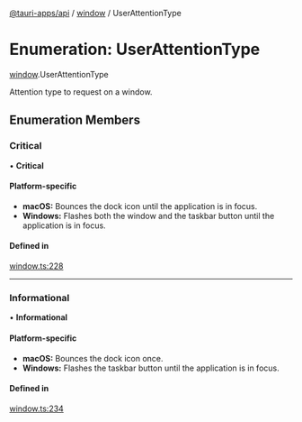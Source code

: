 [@tauri-apps/api](../README.md) / [window](../modules/window.md) / UserAttentionType

# Enumeration: UserAttentionType

[window](../modules/window.md).UserAttentionType

Attention type to request on a window.

## Enumeration Members

### Critical

• **Critical**

#### Platform-specific
 - **macOS:** Bounces the dock icon until the application is in focus.
- **Windows:** Flashes both the window and the taskbar button until the application is in focus.

#### Defined in

[window.ts:228](https://github.com/tauri-apps/tauri/blob/6e16679/tooling/api/src/window.ts#L228)

___

### Informational

• **Informational**

#### Platform-specific
- **macOS:** Bounces the dock icon once.
- **Windows:** Flashes the taskbar button until the application is in focus.

#### Defined in

[window.ts:234](https://github.com/tauri-apps/tauri/blob/6e16679/tooling/api/src/window.ts#L234)
